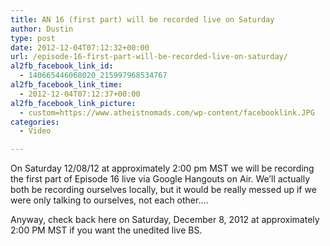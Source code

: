 ```yaml
---
title: AN 16 (first part) will be recorded live on Saturday
author: Dustin
type: post
date: 2012-12-04T07:12:32+00:00
url: /episode-16-first-part-will-be-recorded-live-on-saturday/
al2fb_facebook_link_id:
  - 140665446068020_215997968534767
al2fb_facebook_link_time:
  - 2012-12-04T07:12:37+00:00
al2fb_facebook_link_picture:
  - custom=https://www.atheistnomads.com/wp-content/facebooklink.JPG
categories:
  - Video

---
```

On Saturday 12/08/12 at approximately 2:00 pm MST we will be recording the first part of Episode 16 live via Google Hangouts on Air. We&#8217;ll actually both be recording ourselves locally, but it would be really messed up if we were only talking to ourselves, not each other&#8230;.

Anyway, check back here on Saturday, December 8, 2012 at approximately 2:00 PM MST if you want the unedited live BS.